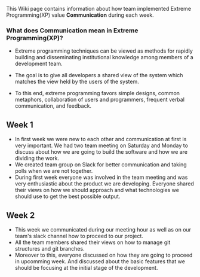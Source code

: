 This Wiki page contains information about how team implemented Extreme Programming(XP) value **Communication** during each week.

### What does Communication mean in Extreme Programming(XP)?

* Extreme programming techniques can be viewed as methods for rapidly building and disseminating institutional knowledge among members of a development team. 

* The goal is to give all developers a shared view of the system which matches the view held by the users of the system.

* To this end, extreme programming favors simple designs, common metaphors, collaboration of users and programmers, frequent verbal communication, and feedback.

## Week 1

* In first week we were new to each other and communication at first is very important. We had two team meeting on Saturday and Monday to discuss about how we are going to build the software and how we are dividing the work. 
* We created team group on Slack for better communication and taking polls when we are not together. 
* During first week everyone was involved in the team meeting and was very enthusiastic about the product we are developing. Everyone shared their views on how we should approach and what technologies we should use to get the best possible output.

## Week 2

* This week we communicated during our meeting hour as well as on our team's slack channel how to proceed to our project.
* All the team members shared their views on how to manage git structures and git branches. 
* Moreover to this, everyone discussed on how they are going to proceed in upcomming week. And discussed about the basic features that we should be focusing at the initial stage of the development.